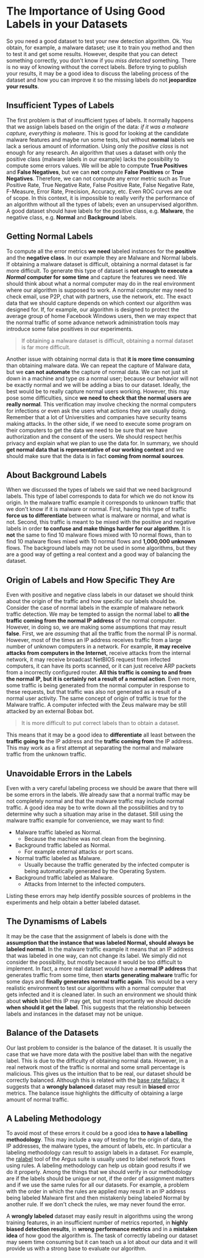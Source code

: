 
# The Importance of Using Good Labels in your Datasets

So you need a good dataset to test your new detection algorithm. Ok. You obtain, for example, a malware dataset; use it to train you method and then to test it and get some results. However, despite that you can detect something correctly, you don't know if you _miss detected_ something. There is no way of knowing without the correct labels. Before trying to publish your results, it may be a good idea to discuss the labeling process of the dataset and how you can improve it so the missing labels do not **jeopardize your results**.

## Insufficient Types of Labels
The first problem is that of insufficient types of labels. It normally happens that we assign labels based on the origin of the data: _if it was a malware capture, everything is malware_. This is good for looking at the candidate malware features and maybe run some tests, but without **normal** labels we lack a serious amount of information. Using only the _positive class_ is not enough for any research. An algorithm that uses a dataset with only the positive class (malware labels in our example) lacks the possibility to compute some errors values. We will be able to compute **True Positives** and **False Negatives**, but we can **not** compute **False Positives** or **True Negatives**. Therefore, we can not compute any error metric such as True Positive Rate, True Negative Rate, False Positive Rate, False Negative Rate, F-Measure, Error Rate, Precision, Accuracy, etc. Even ROC curves are out of scope. In this context, it is impossible to really verify the performance of an algorithm without all the types of labels; even an unsupervised algorithm. A good dataset should have labels for the positive class, e.g. **Malware**, the negative class, e.g. **Normal** and **Background** labels.

## Getting Normal Labels
To compute all the error metrics **we need** labeled instances for the **positive** and the **negative class**. In our example they are Malware and Normal labels. If obtaining a malware dataset is difficult, obtaining a normal dataset is far more difficult. To generate this type of dataset is **not enough to execute a _Normal_ computer for some time** and capture the features we need. We should think about what a normal computer may do in the real environment where our algorithm is supposed to work. A normal computer may need to check email, use P2P, chat with partners, use the network, etc. The exact data that we should capture depends on which context our algorithm was designed for. If, for example, our algorithm is designed to protect the average group of home Facebook Windows users, then we may expect that the normal traffic of some advance network administration tools may introduce some false positives in our experiments.

> If obtaining a malware dataset is difficult, obtaining a normal dataset is far more difficult.

Another issue with obtaining normal data is that **it is more time consuming** than obtaining malware data. We can repeat the capture of Malware data, but we **can not automate** the capture of normal data. We can not just sit down in a machine and type _as_ a normal user; because our behavior will not be exactly normal and we will be adding a bias to our dataset. Ideally, the best would be to really capture normal users working. However, this may pose some difficulties, since **we need to check that the normal users are really normal**. This verification may involve checking the normal computers for infections or even ask the users what actions they are usually doing. Remember that a lot of Universities and companies have security teams making attacks. In the other side, if we need to execute some program on their computers to get the data we need to be sure that we have authorization and the consent of the users. We should respect her/his privacy and explain what we plan to use the data for. In summary, we should **get normal data that is representative of our working context** and we should make sure that the data is in fact **coming from normal sources**.

## About Background Labels
When we discussed the types of labels we said that we need background labels. This type of label corresponds to data for which we do not know its origin. In the malware traffic example it corresponds to unknown traffic that we don't know if it is malware or normal. First, having this type of traffic **force us to differentiate** between what is malware or normal, and what is not. Second, this traffic is meant to be mixed with the positive and negative labels in order **to confuse and make things harder for our algorithm**. It is **not** the same to find 10 malware flows mixed with 10 normal flows, than to find 10 malware flows mixed with 10 normal flows and **1,000,000 unknown** flows. The background labels may not be used in some algorithms, but they are a good way of getting a real context and a good way of balancing the dataset.


## Origin of Labels and How Specific They Are
Even with positive and negative class labels in our dataset we should think about the origin of the traffic and how specific our labels should be. Consider the case of normal labels in the example of malware network traffic detection. We may be tempted to assign the normal label to **all the traffic coming from the normal IP address** of the normal computer. However, in doing so, we are making some assumptions that may result **false**. First, we are _assuming_ that all the traffic from the normal IP is normal. However, most of the times an IP address receives traffic from a large number of unknown computers in a network. For example, **it may receive attacks from computers in the Internet**, receive attacks from the internal network, it may receive broadcast NetBIOS request from infected computers, it can have its ports scanned, or it can just receive ARP packets from a incorrectly configured router. **All this traffic is coming to and from the normal IP, but it is certainly not a result of a normal action**. Even more, some traffic is being generated from the normal computer in response to these requests, but that traffic was also not generated as a result of a normal user activity. The same concept of origin of traffic is true for the Malware traffic. A computer infected with the Zeus malware may be still attacked by an external Bobax bot.

> It is more difficult to put correct labels than to obtain a dataset.

This means that it may be a good idea to **differentiate** all least between the **traffic going to** the IP address and the **traffic coming from** the IP address. This may work as a first attempt at separating the normal and malware traffic from the unknown traffic.


## Unavoidable Errors in the Labels
Even with a very careful labeling process we should be aware that there will be some errors in the labels. We already saw that a normal traffic may be not completely normal and that the malware traffic may include normal traffic. A good idea may be to write down all the possibilities and try to determine why such a situation may arise in the dataset. Still using the malware traffic example for convenience, we may want to find:

- Malware traffic labeled as Normal.
    - Because the machine was not clean from the beginning.
- Background traffic labeled as Normal.
    - For example external attacks or port scans.
- Normal traffic labeled as Malware.
    - Usually because the traffic generated by the infected computer is being automatically generated by the Operating System.
- Background traffic labeled as Malware.
    - Attacks from Internet to the infected computers.

Listing these errors may help identify possible sources of problems in the experiments and help obtain a better labeled dataset.

## The Dynamisms of Labels
It may be the case that the assignment of labels is done with the **assumption that the instance that was labeled Normal, should always be labeled normal**. In the malware traffic example it means that an IP address that was labeled in one way, can not change its label. We simply did not consider the possibility, but mostly because it would be too difficult to implement. In fact, a more real dataset would have a **normal IP address** that generates traffic from some time, then **starts generating malware** traffic for some days and **finally generates normal traffic again**. This would be a very realistic environment to test our algorithms with a normal computer that gets infected and it is cleaned later. In such an environment we should think about **which** label this IP may get, but most importantly we should decide **when should it get the label**. This suggests that the relationship between labels and instances in the dataset may not be unique.

## Balance of the Datasets
Our last problem to consider is the balance of the dataset. It is usually the case that we have more data with the positive label than with the negative label. This is due to the difficulty of obtaining normal data. However, in a real network most of the traffic is normal and some small percentage is malicious. This gives us the intuition that to be real, our dataset should be correctly balanced. Although this is related with the [base rate fallacy](http://en.wikipedia.org/wiki/Base_rate_fallacy), it suggests that a **wrongly balanced** dataset may result in **biased** error metrics. The balance issue highlights the difficulty of obtaining a large amount of normal traffic.

## A Labeling Methodology
To avoid most of these errors it could be a good idea **to have a labelling methodology**. This may include a way of testing for the origin of data, the IP addresses, the malware types, the amount of labels, etc. In particular a labeling methodology can result to assign labels in a dataset. For example, the [ralabel](http://nsmwiki.org/Argus) tool of the Argus suite is usually used to label network flows using rules. A labeling methodology can help us obtain good results if we do it properly. Among the things that we should verify in our methodology are if the labels should be unique or not, if the order of assignment matters and if we use the same rules for all our datasets. For example, a problem with the order in which the rules are applied may result in an IP address being labeled Malware first and then mistakenly being labeled Normal by another rule. If we don't check the rules, we may never found the error.

A **wrongly labeled** dataset may easily result in algorithms using the wrong training features, in an insufficient number of metrics reported, in **highly biased detection results**, in **wrong performance metrics** and in a **mistaken idea** of how good the algorithm is. The task of correctly labeling our dataset may seem time consuming but it can teach us a lot about our data and it will provide us with a strong base to evaluate our algorithm.

